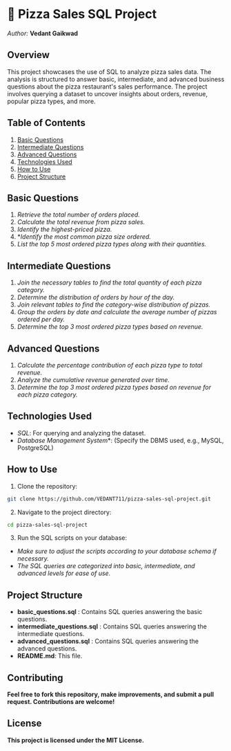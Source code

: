 # 🍕 Pizza Sales SQL Project

*Author:* **Vedant Gaikwad**

## Overview

This project showcases the use of SQL to analyze pizza sales data. The analysis is structured to answer basic, intermediate, and advanced business questions about the pizza restaurant's sales performance. The project involves querying a dataset to uncover insights about orders, revenue, popular pizza types, and more.

## Table of Contents

1. [Basic Questions](#basic-questions)
2. [Intermediate Questions](#intermediate-questions)
3. [Advanced Questions](#advanced-questions)
4. [Technologies Used](#technologies-used)
5. [How to Use](#how-to-use)
6. [Project Structure](#project-structure)

## Basic Questions

1. *Retrieve the total number of orders placed.*
2. *Calculate the total revenue from pizza sales.*
3. *Identify the highest-priced pizza.*
4. **Identify the most common pizza size ordered.*
5. *List the top 5 most ordered pizza types along with their quantities.*

## Intermediate Questions

1. *Join the necessary tables to find the total quantity of each pizza category.*
2. *Determine the distribution of orders by hour of the day.*
3. *Join relevant tables to find the category-wise distribution of pizzas.*
4. *Group the orders by date and calculate the average number of pizzas ordered per day.*
5. *Determine the top 3 most ordered pizza types based on revenue.*

## Advanced Questions

1. *Calculate the percentage contribution of each pizza type to total revenue.*
2. *Analyze the cumulative revenue generated over time.*
3. *Determine the top 3 most ordered pizza types based on revenue for each pizza category.*

## Technologies Used

- *SQL*: For querying and analyzing the dataset.
- *Database Management System**: (Specify the DBMS used, e.g., MySQL, PostgreSQL)

## How to Use

1. Clone the repository:
```bash
git clone https://github.com/VEDANT711/pizza-sales-sql-project.git
```
2. Navigate to the project directory:
```bash
cd pizza-sales-sql-project
```
3. Run the SQL scripts on your database:

- *Make sure to adjust the scripts according to your database schema if necessary.*
- *The SQL queries are categorized into basic, intermediate, and advanced levels for ease of use.*
##  Project Structure
- **basic_questions.sql** : Contains SQL queries answering the basic questions.
- **intermediate_questions.sql** : Contains SQL queries answering the intermediate questions.
- **advanced_questions.sql** : Contains SQL queries answering the advanced questions.
- **README.md**: This file.
## Contributing
**Feel free to fork this repository, make improvements, and submit a pull request. Contributions are welcome!**

## License

**This project is licensed under the MIT License.**
